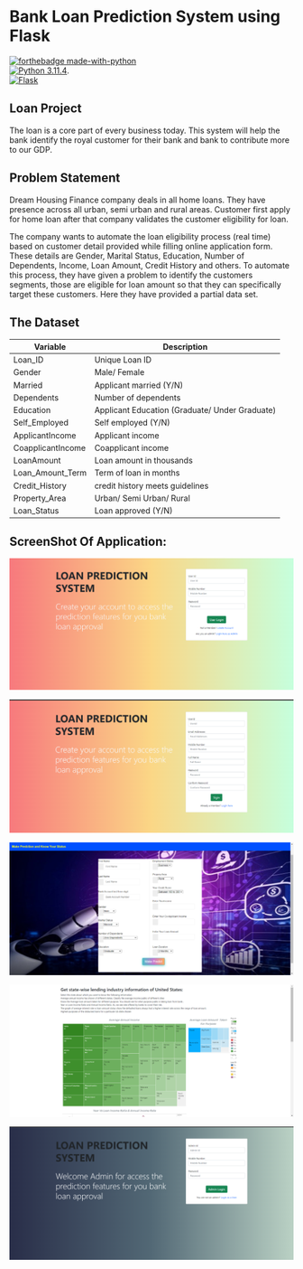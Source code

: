 #  **Bank Loan Prediction System using Flask**

[![forthebadge made-with-python](http://ForTheBadge.com/images/badges/made-with-python.svg)](https://www.python.org/)                 
[![Python 3.11.4]([https://img.shields.io/badge/python-3.11.4-blue.svg])]((https://www.python.org/downloads/)).   
[![Flask](https://img.shields.io/badge/flask-v1.1.1-blue)](https://flask.palletsprojects.com/en/2.0.x/)   



## **Loan Project**
The loan is a core part of every business today. This system will help the bank identify the royal customer for their bank and bank to contribute more to our GDP.

## **Problem Statement**

Dream Housing Finance company deals in all home loans. They have presence across all urban, semi urban and rural areas. Customer first apply for home loan after that company validates the customer eligibility for loan.

The company wants to automate the loan eligibility process (real time) based on customer detail provided while filling online application form. These details are Gender, Marital Status, Education, Number of Dependents, Income, Loan Amount, Credit History and others. To automate this process, they have given a problem to identify the customers segments, those are eligible for loan amount so that they can specifically target these customers. Here they have provided a partial data set.

## **The Dataset**

Variable | Description
----------|--------------
Loan_ID | Unique Loan ID
Gender | Male/ Female
Married | Applicant married (Y/N)
Dependents | Number of dependents
Education | Applicant Education (Graduate/ Under Graduate)
Self_Employed | Self employed (Y/N)
ApplicantIncome | Applicant income
CoapplicantIncome | Coapplicant income
LoanAmount | Loan amount in thousands
Loan_Amount_Term | Term of loan in months
Credit_History | credit history meets guidelines
Property_Area | Urban/ Semi Urban/ Rural
Loan_Status | Loan approved (Y/N)


## ScreenShot Of Application:
![App Screenshot](https://github.com/kz2511/Loan-Predction-System/blob/master/SS%20of%20Application/login%20.png)


![App Screenshot](https://github.com/kz2511/Loan-Predction-System/blob/master/SS%20of%20Application/singin%20%20.png)


![App Screenshot](https://github.com/kz2511/Loan-Predction-System/blob/master/SS%20of%20Application/predction%20screen%20.png)


![App Screenshot](https://github.com/kz2511/Loan-Predction-System/blob/master/SS%20of%20Application/visulazation%20.png)


![App Screenshot](https://github.com/kz2511/Loan-Predction-System/blob/master/SS%20of%20Application/adminlogin%20.png)
